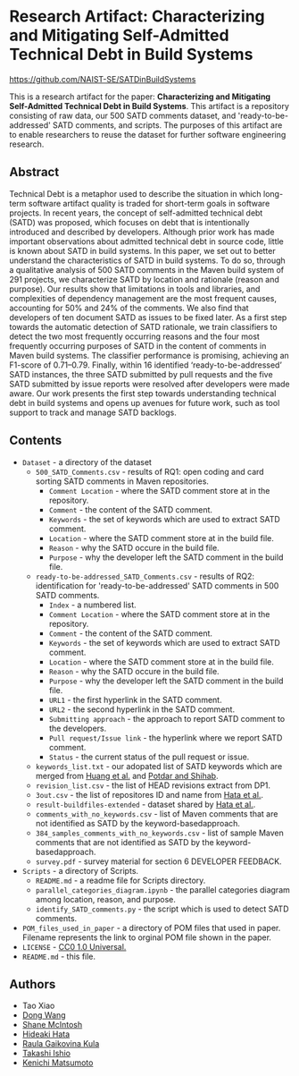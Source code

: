 # Research Artifact: Characterizing and Mitigating Self-Admitted Technical Debt in Build Systems

https://github.com/NAIST-SE/SATDinBuildSystems

This is a research artifact for the paper: **Characterizing and Mitigating Self-Admitted Technical Debt in Build Systems**. This artifact is a repository consisting of raw data, our 500 SATD comments dataset, and 'ready-to-be-addressed' SATD comments, and scripts. The purposes of this artifact are to enable researchers to reuse the dataset for further software engineering research.


## Abstract
Technical Debt is a metaphor used to describe the situation in which long-term software artifact quality is traded for short-term goals in software projects. In recent years, the concept of self-admitted technical debt (SATD) was proposed, which focuses on debt that is intentionally introduced and described by developers. Although prior work has made important observations about admitted technical debt in source code, little is known about SATD in build systems. In this paper, we set out to better understand the characteristics of SATD in build systems. To do so, through a qualitative analysis of 500 SATD comments in the Maven build system of 291 projects, we characterize SATD by location and rationale (reason and purpose). Our results show that limitations in tools and libraries, and complexities of dependency management are the most frequent causes, accounting for 50% and 24% of the comments. We also find that developers of ten document SATD as issues to be fixed later. As a first step towards the automatic detection of SATD rationale, we train classifiers to detect the two most frequently occurring reasons and the four most frequently occurring purposes of SATD in the content of comments in Maven build systems. The classifier performance is promising, achieving an F1-score of 0.71–0.79. Finally, within 16 identified ‘ready-to-be-addressed’ SATD instances, the three SATD submitted by pull requests and the five SATD submitted by issue reports were resolved after developers were made aware. Our work presents the first step towards understanding technical debt in build systems and opens up avenues for future work, such as tool support to track and manage SATD backlogs.

## Contents
* `Dataset` - a directory of the dataset
	* `500_SATD_Comments.csv` - results of RQ1: open coding and card sorting SATD comments in Maven repositories.
		* `Comment Location` - where the SATD comment store at in the repository.
		* `Comment` - the content of the SATD comment.
		* `Keywords` - the set of keywords which are used to extract SATD comment.
		* `Location` - where the SATD comment store at in the build file.
		* `Reason` - why the SATD occure in the build file.
		* `Purpose` - why the developer left the SATD comment in the build file.
	* `ready-to-be-addressed_SATD_Comments.csv` - results of RQ2: identification for 'ready-to-be-addressed' SATD comments in 500 SATD comments.
		* `Index` - a numbered list.
		* `Comment Location` - where the SATD comment store at in the repository.
		* `Comment` - the content of the SATD comment.
		* `Keywords` - the set of keywords which are used to extract SATD comment.
		* `Location` - where the SATD comment store at in the build file.
		* `Reason` - why the SATD occure in the build file.
		* `Purpose` - why the developer left the SATD comment in the build file.
		* `URL1` - the first hyperlink in the SATD comment.
		* `URL2` - the second hyperlink in the SATD comment.
		* `Submitting approach` - the approach to report SATD comment to the developers.
		* `Pull request/Issue link` - the hyperlink where we report SATD comment.
		* `Status` - the current status of the pull request or issue.
	* `keywords_list.txt` - our adopated list of SATD keywords which are merged from [Huang et al.](https://doi.org/10.1007/s10664-017-9522-4) and [Potdar and Shihab](10.1109/ICSME.2014.31).
	* `revision_list.csv` - the list of HEAD revisions extract from DP1.
	* `3out.csv` - the list of repositores ID and name from [Hata et al.](10.1109/ICSE.2019.00123).
	* `result-buildfiles-extended` - dataset shared by [Hata et al.](10.1109/ICSE.2019.00123).
	* `comments_with_no_keywords.csv` - list of Maven comments that are not identified as SATD by the keyword-basedapproach.
	* `384_samples_comments_with_no_keywords.csv` - list of sample Maven comments that are not identified as SATD by the keyword-basedapproach.
	* `survey.pdf` - survey material for section 6 DEVELOPER FEEDBACK.
* `Scripts` - a directory of Scripts.
	* `README.md` - a readme file for Scripts directory.
	* `parallel_categories_diagram.ipynb` - the parallel categories diagram among location, reason, and purpose.
	* `identify_SATD_comments.py` - the script which is used to detect SATD comments.
* `POM_files_used_in_paper` - a directory of POM files that used in paper. Filename represents the link to orginal POM file shown in the paper.
* `LICENSE` - [CC0 1.0 Universal.](https://creativecommons.org/publicdomain/zero/1.0/)
* `README.md` - this file.
## Authors
- Tao Xiao
- [Dong Wang](https://dong-w.github.io/)
- [Shane McIntosh](http://shanemcintosh.org/)
- [Hideaki Hata](https://hideakihata.github.io/)
- [Raula Gaikovina Kula](https://raux.github.io/)
- [Takashi Ishio](https://takashi-ishio.github.io/)
- [Kenichi Matsumoto](https://matsumotokenichi.github.io/)

